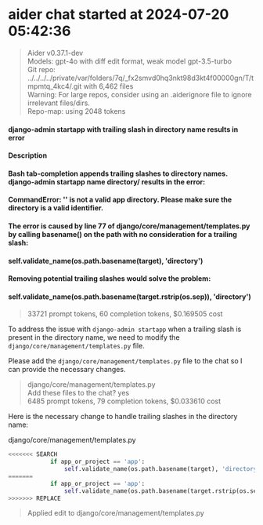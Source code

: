 
# aider chat started at 2024-07-20 05:42:36

> Aider v0.37.1-dev  
> Models: gpt-4o with diff edit format, weak model gpt-3.5-turbo  
> Git repo: ../../../../private/var/folders/7q/_fx2smvd0hq3nkt98d3kt4f00000gn/T/tmpmtq_4kc4/.git with 6,462 files  
> Warning: For large repos, consider using an .aiderignore file to ignore irrelevant files/dirs.  
> Repo-map: using 2048 tokens  

#### django-admin startapp with trailing slash in directory name results in error  
#### Description  
#### 	  
#### Bash tab-completion appends trailing slashes to directory names. django-admin startapp name directory/ results in the error:  
#### CommandError: '' is not a valid app directory. Please make sure the directory is a valid identifier.  
#### The error is caused by ​line 77 of django/core/management/templates.py by calling basename() on the path with no consideration for a trailing slash:  
#### self.validate_name(os.path.basename(target), 'directory')  
#### Removing potential trailing slashes would solve the problem:  
#### self.validate_name(os.path.basename(target.rstrip(os.sep)), 'directory')  
> 33721 prompt tokens, 60 completion tokens, $0.169505 cost  

To address the issue with `django-admin startapp` when a trailing slash is present in the directory name, we need to modify the `django/core/management/templates.py` file.

Please add the `django/core/management/templates.py` file to the chat so I can provide the necessary changes.

> django/core/management/templates.py  
> Add these files to the chat? yes  
> 6485 prompt tokens, 79 completion tokens, $0.033610 cost  

Here is the necessary change to handle trailing slashes in the directory name:

django/core/management/templates.py
```python
<<<<<<< SEARCH
            if app_or_project == 'app':
                self.validate_name(os.path.basename(target), 'directory')
=======
            if app_or_project == 'app':
                self.validate_name(os.path.basename(target.rstrip(os.sep)), 'directory')
>>>>>>> REPLACE
```

> Applied edit to django/core/management/templates.py  
